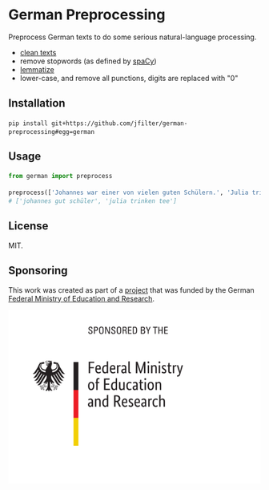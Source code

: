 # German Preprocessing

Preprocess German texts to do some serious natural-language processing.

-   [clean texts](https://github.com/jfilter/clean-text)
-   remove stopwords (as defined by [spaCy](https://github.com/explosion/spaCy/blob/master/spacy/lang/de/stop_words.py))
-   [lemmatize](https://github.com/jfilter/german-lemmatizer)
-   lower-case, and remove all punctions, digits are replaced with "0"

## Installation

`pip install git+https://github.com/jfilter/german-preprocessing#egg=german`

## Usage

```python
from german import preprocess

preprocess(['Johannes war einer von vielen guten Schülern.', 'Julia trinkt gern Tee.'], remove_stop=True)
# ['johannes gut schüler', 'julia trinken tee']
```

## License

MIT.

## Sponsoring

This work was created as part of a [project](https://github.com/jfilter/ptf) that was funded by the German [Federal Ministry of Education and Research](https://www.bmbf.de/en/index.html).

<img src="./bmbf_funded.svg">
